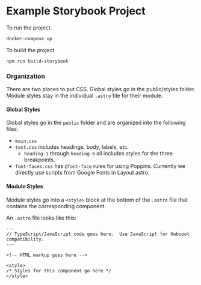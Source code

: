 # Example Storybook Project

To run the project. 

```bash
docker-compose up
```

To build the project
```
npm run build-storybook
```

### Organization

There are two places to put CSS.  Global styles go in the public/styles folder. Module styles stay in the individual `.astro` file for their module.

#### Global Styles

Global styles go in the `public` folder and are organized into the following files:

- `main.css`
- `text.css` includes headings, body, labels, etc.
  - `heading-1` through `heading-6` all includes styles for the three breakpoints.
- `font-faces.css` has `@font-face` rules for using Poppins. Currently we directly use scripts from Google Fonts in Layout.astro.

#### Module Styles

Module styles go into a `<style>` block at the bottom of the `.astro` file that contains the corresponding component.

An `.astro` file looks like this:

```astro
---
// TypeScript/JavaScript code goes here.  Use JavaScript for Hubspot compatibility.
---

<!-- HTML markup goes here -->

<style>
/* Styles for this component go here */
</style>
```

